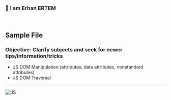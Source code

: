 ### 👋 **I am Erhan ERTEM**

&emsp;

## Sample File

### **Objective:** Clarify subjects and seek for newer tips/information/tricks

- JS DOM Manipulation (attributes, data attributes, nonstandard attributes)
- JS DOM Traversal

---

![JS](https://img.shields.io/badge/JavaScript-323330?style=for-the-badge&logo=javascript&logoColor=F7DF1E)

&emsp;
